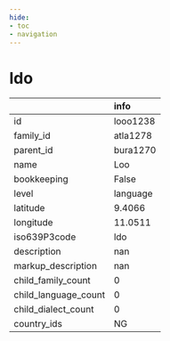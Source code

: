 ```yaml
---
hide:
- toc
- navigation
---
```

# ldo
|                      | info     |
|:---------------------|:---------|
| id                   | looo1238 |
| family_id            | atla1278 |
| parent_id            | bura1270 |
| name                 | Loo      |
| bookkeeping          | False    |
| level                | language |
| latitude             | 9.4066   |
| longitude            | 11.0511  |
| iso639P3code         | ldo      |
| description          | nan      |
| markup_description   | nan      |
| child_family_count   | 0        |
| child_language_count | 0        |
| child_dialect_count  | 0        |
| country_ids          | NG       |